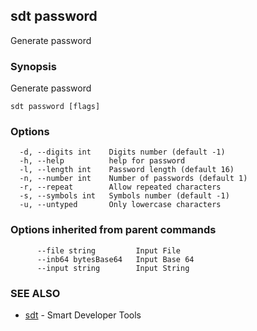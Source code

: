 ## sdt password

Generate password

### Synopsis

Generate password

```
sdt password [flags]
```

### Options

```
  -d, --digits int    Digits number (default -1)
  -h, --help          help for password
  -l, --length int    Password length (default 16)
  -n, --number int    Number of passwords (default 1)
  -r, --repeat        Allow repeated characters
  -s, --symbols int   Symbols number (default -1)
  -u, --untyped       Only lowercase characters
```

### Options inherited from parent commands

```
      --file string         Input File
      --inb64 bytesBase64   Input Base 64
      --input string        Input String
```

### SEE ALSO

* [sdt](sdt.md)	 - Smart Developer Tools

